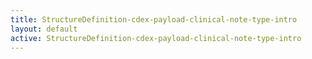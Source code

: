 ```yaml
---
title: StructureDefinition-cdex-payload-clinical-note-type-intro
layout: default
active: StructureDefinition-cdex-payload-clinical-note-type-intro
---
```


